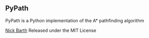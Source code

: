 ## PyPath
PyPath is a Python implementation of the A* pathfinding algorithm

[Nick Barth](http://nickbarth.ca/)
Released under the MIT License
